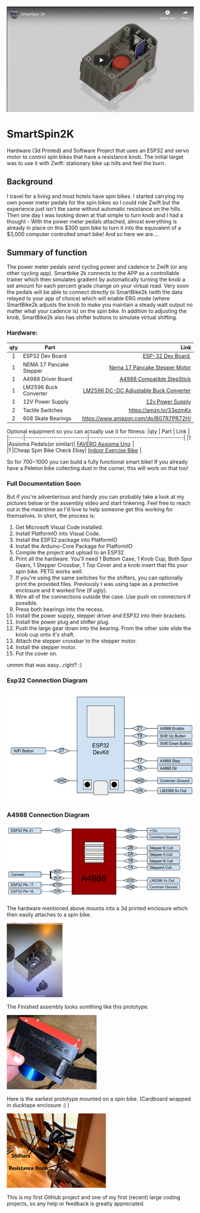 [![Watch the video](Pictures/youtube.png)](https://youtu.be/cPiIlZ2P5Ac)

# SmartSpin2K

Hardware (3d Printed) and Software Project that uses an ESP32 and servo motor to control spin bikes that have a resistance knob. 
The initial target was to use it with Zwift: stationary bike up hills and feel the burn.

## Background
I travel for a living and most hotels have spin bikes. I started carrying my own power meter pedals for the spin bikes so I could ride Zwift but the experience just isn't the same without automatic resistance on the hills. Then one day I was looking down at that simple to turn knob and I had a thought - With the power meter pedals attached, almost everything is already in place on this $300 spin bike to turn it into the equivalent of a $3,000 computer controlled smart bike! And so here we are....

## Summary of function
The power meter pedals send cycling power and cadence to Zwift (or any other cycling app). Smartbike 2k connects to the APP as a controllable trainer which then simulates gradient by automatically turning the knob a set amount for each percent grade change on your virtual road. Very soon the pedals will be able to connect directly to SmartBike2k (with the data relayed to your app of choice) which will enable ERG mode (where SmartBike2k adjusts the knob to make you maintain a steady watt output no matter what your cadence is) on the spin bike. In addition to adjusting the knob, SmartBike2k also has shifter buttons to simulate virtual shifting. 

### Hardware:

|qty   |         Part             |              Link                      |
|:-----:|--------------------------|---------------------------------------:|
|1      | ESP32 Dev Board          | <a target="_blank" href="https://www.amazon.com/gp/product/B073QDK74F/ref=as_li_tl?ie=UTF8&camp=1789&creative=9325&creativeASIN=B073QDK74F&linkCode=as2&tag=doudar-20&linkId=b3b820a02e67ea96384e4d4c2e7e2fc4">ESP-32 Dev Board </a><img src="//ir-na.amazon-adsystem.com/e/ir?t=doudar-20&l=am2&o=1&a=B073QDK74F" width="1" height="1" border="0" alt="" style="border:none !important; margin:0px !important;" />  |
|1      | NEMA 17 Pancake Stepper  | <a target="_blank" href="https://www.amazon.com/gp/product/B07TB4RWLS/ref=as_li_tl?ie=UTF8&camp=1789&creative=9325&creativeASIN=B07TB4RWLS&linkCode=as2&tag=doudar-20&linkId=7d6838312db1cdf3ed3a69c86b150651">Nema 17 Pancake Stepper Motor</a><img src="//ir-na.amazon-adsystem.com/e/ir?t=doudar-20&l=am2&o=1&a=B07TB4RWLS" width="1" height="1" border="0" alt="" style="border:none !important; margin:0px !important;" />  |
|1      | A4988 Driver Board       | <a target="_blank" href="https://www.amazon.com/gp/product/B01FFGAKK8/ref=as_li_tl?ie=UTF8&camp=1789&creative=9325&creativeASIN=B01FFGAKK8&linkCode=as2&tag=doudar-20&linkId=cd16de10c13b21b02f140d4af4a41ebb">A4988 Compatible StepStick</a><img src="//ir-na.amazon-adsystem.com/e/ir?t=doudar-20&l=am2&o=1&a=B01FFGAKK8" width="1" height="1" border="0" alt="" style="border:none !important; margin:0px !important;" />  |
|1      | LM2596 Buck Converter    | <a target="_blank" href="https://www.amazon.com/gp/product/B07C2QF1T1/ref=as_li_tl?ie=UTF8&camp=1789&creative=9325&creativeASIN=B07C2QF1T1&linkCode=as2&tag=doudar-20&linkId=9b163bfdc2fffab96dc432ad2dbd7bea"> LM2596 DC-DC Adjustable Buck Converter</a><img src="//ir-na.amazon-adsystem.com/e/ir?t=doudar-20&l=am2&o=1&a=B07C2QF1T1" width="1" height="1" border="0" alt="" style="border:none !important; margin:0px !important;" />  |
|1      | 12V Power Supply         | <a target="_blank" href="https://www.amazon.com/gp/product/B01461MOGQ/ref=as_li_tl?ie=UTF8&camp=1789&creative=9325&creativeASIN=B01461MOGQ&linkCode=as2&tag=doudar-20&linkId=fe7efd64e9920680e89e1ac9213bd7ab">12v Power Supply</a><img src="//ir-na.amazon-adsystem.com/e/ir?t=doudar-20&l=am2&o=1&a=B01461MOGQ" width="1" height="1" border="0" alt="" style="border:none !important; margin:0px !important;" />  |
|2      | Tactile Switches         | https://amzn.to/33ezmKx |
|2      | 608 Skate Bearings       | https://www.amazon.com/dp/B07R7PR72H/  |

Optional equipment so you can actually use it for fitness:
|qty    |         Part             |              Link                      |
|:-----:|--------------------------|---------------------------------------:|
|1      |Assioma Pedals(or similar)| <a target="_blank" href="https://www.amazon.com/gp/product/B08BDPFY9Y/ref=as_li_tl?ie=UTF8&camp=1789&creative=9325&creativeASIN=B08BDPFY9Y&linkCode=as2&tag=doudar-20&linkId=f79dddc28e6b5bdd317bb2dbce4fad8c">FAVERO Assioma Uno</a><img src="//ir-na.amazon-adsystem.com/e/ir?t=doudar-20&l=am2&o=1&a=B08BDPFY9Y" width="1" height="1" border="0" alt="" style="border:none !important; margin:0px !important;" />       |                   
|1      |Cheap Spin Bike Check Ebay| <a target="_blank" href="https://www.amazon.com/gp/product/B08FDCW184/ref=as_li_tl?ie=UTF8&camp=1789&creative=9325&creativeASIN=B08FDCW184&linkCode=as2&tag=doudar-20&linkId=e78975c4a750cec5349cea961f24115c">Indoor Exercise Bike</a><img src="//ir-na.amazon-adsystem.com/e/ir?t=doudar-20&l=am2&o=1&a=B08FDCW184" width="1" height="1" border="0" alt="" style="border:none !important; margin:0px !important;" /> |


So for $700-$1000 you can build a fully functional smart bike! If you already have a Peleton bike collecting dust in the corner, this will work on that too!


### Full Documentation Soon
But if you're adventerious and handy you can probably take a look at my pictures below or the assembly video and start tinkering. Feel free to reach out in the meantime as I'd love to help someone get this working for themselves. In short, the process is:

1. Get Microsoft Visual Code installed. 
2. Install PlatformIO into Visual Code.
3. Install the ESP32 package into PlatformIO
4. Install the Arduino-Core Package for PlatformIO
5. Compile the project and upload to an ESP32
6. Print all the hardware. You'll need 1 Bottom Case, 1 Knob Cup, Both Spur Gears, 1 Stepper Crossbar, 1 Top Cover and a knob insert that fits your spin bike. PETG works well.
7. If you're using the same switches for the shifters, you can optionally print the provided files. Previously I was using tape as a protective enclosure and it worked fine (if ugly).
8. Wire all of the connections outside the case. Use push on connectors if possible. 
9. Press both bearings into the recess.
10. Install the power supply, stepper driver and ESP32 into their brackets.
11. Install the power plug and shifter plug. 
12. Push the large gear down into the bearing. From the other side slide the knob cup onto it's shaft.  
13. Attach the stepper crossbar to the stepper motor.
14. Install the stepper motor. 
15. Put the cover on. 

ummm that was easy...right? :)


### Esp32 Connection Diagram
<img src="Pictures/SmartBike2k_Esp32_Connections.png" alt="esp32 connections" style="height: 300px; width: 100"/> 

### A4988 Connection Diagram
<img src="Pictures/SmartBike2k_A4988_Connections.png" alt="esp32 connections" style="height: 200px; width: 100"/> 

The hardware mentioned above mounts into a 3d printed enclosure which then easily attaches to a spin bike.


<img src="Pictures/CadPreview.JPG" alt="Cad Preview" style="height: 200px; width: 100"/>

The Finished assembly looks somthing like this prototype. 

<img src="Pictures/AssembledSideView.jpg" alt="Assembled SideView" style="height: 200px; width: 100"/>

Here is the earliest prototype mounted on a spin bike. (Cardboard wrapped in ducktape enclosure :) ) 

<img src="Pictures/prototype_on_spin_bike.jpg" alt="Assembled SideView" style="height: 200px; width: 100"/>


This is my first GitHub project and one of my first (recent) large coding projects, so any help or feedback is greatly appreciated.



